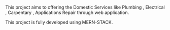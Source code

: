 This project aims to offering the Domestic Services like Plumbing , Electrical , Carpentary , Applications Repair through web application.

This project is fully developed using MERN-STACK.
